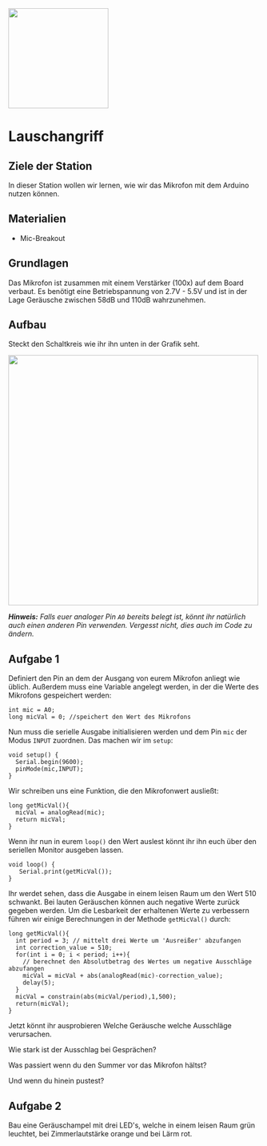 <img src="https://github.com/sensebox/OER/blob/master/senseBox_edu/images/sensebox_logo_neu.png" width="200"/> 


# Lauschangriff 

 

## Ziele der Station
In dieser Station wollen wir lernen, wie wir das Mikrofon mit dem Arduino nutzen können.

## Materialien
* Mic-Breakout


## Grundlagen 

Das Mikrofon ist zusammen mit einem Verstärker (100x) auf dem Board verbaut. 
Es benötigt eine Betriebspannung von 2.7V&nbsp;-&nbsp;5.5V und ist in der Lage Geräusche zwischen 58dB und 110dB wahrzunehmen.
 
## Aufbau

Steckt den Schaltkreis wie ihr ihn unten in der Grafik seht.

<img src="https://github.com/sensebox/OER/blob/master/senseBox_edu/images/aufbau_station_lauschangriff.png?raw=true" width="500"/> 


***Hinweis:*** *Falls euer analoger Pin `A0` bereits belegt ist, könnt ihr natürlich auch einen anderen Pin verwenden. Vergesst nicht, dies auch im Code zu ändern.* 

## Aufgabe 1

Definiert den Pin an dem der Ausgang von eurem Mikrofon anliegt wie üblich. Außerdem muss eine Variable angelegt werden, in der die Werte des Mikrofons gespeichert werden: 

```
int mic = A0;
long micVal = 0; //speichert den Wert des Mikrofons
``` 

Nun muss die serielle Ausgabe initialisieren werden und dem Pin `mic` der Modus `INPUT` zuordnen. Das machen wir im `setup`:

```
void setup() {  
  Serial.begin(9600);
  pinMode(mic,INPUT);
}

```
Wir schreiben uns eine Funktion, die den Mikrofonwert ausließt:

```
long getMicVal(){
  micVal = analogRead(mic);
  return micVal;
}
```
Wenn ihr nun in eurem `loop()` den Wert auslest könnt ihr ihn euch über den seriellen Monitor ausgeben lassen. 

```
void loop() {
   Serial.print(getMicVal());
}
```

Ihr werdet sehen, dass die Ausgabe in einem leisen Raum um den Wert 510 schwankt. Bei lauten Geräuschen können auch negative Werte zurück gegeben werden.
Um die Lesbarkeit der erhaltenen Werte zu verbessern führen wir einige Berechnungen in der Methode `getMicVal()` durch:

```
long getMicVal(){
  int period = 3; // mittelt drei Werte um 'Ausreißer' abzufangen
  int correction_value = 510; 
  for(int i = 0; i < period; i++){
    // berechnet den Absolutbetrag des Wertes um negative Ausschläge abzufangen
    micVal = micVal + abs(analogRead(mic)-correction_value); 
    delay(5);
  }
  micVal = constrain(abs(micVal/period),1,500);    
  return(micVal);
}
```
Jetzt könnt ihr ausprobieren Welche Geräusche welche Ausschläge verursachen. 

Wie stark ist der Ausschlag bei Gesprächen?

Was passiert wenn du den Summer vor das Mikrofon hältst?

Und wenn du hinein pustest?

## Aufgabe 2

Bau eine Geräuschampel mit drei LED's, welche in einem leisen Raum grün leuchtet, bei Zimmerlautstärke orange und bei Lärm rot.
